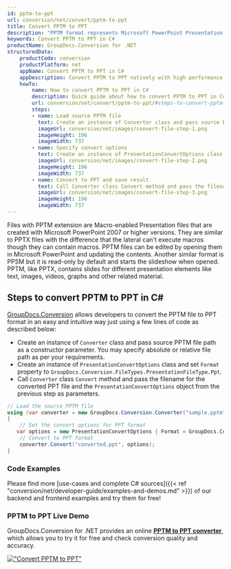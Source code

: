 ```yaml
---
id: pptm-to-ppt
url: conversion/net/convert/pptm-to-ppt
title: Convert PPTM to PPT
description: "PPTM format represents Microsoft PowerPoint Presentation with .pptm extension. Learn how to convert PPTM to PPT file programmatically in C# language using GroupDocs.Conversion for .NET library."
keywords: Convert PPTM to PPT in C#
productName: GroupDocs.Conversion for .NET
structuredData:
    productCode: conversion
    productPlatform: net
    appName: Convert PPTM to PPT in C#
    appDescription: Convert PPTM to PPT natively with high performance using C# language and server side GroupDocs.Conversion for .NET APIs, without the use of any software like Microsoft or Open Office.
    howTo:
        name: How to convert PPTM to PPT in C# 
        description: Quick guide about how to convert PPTM to PPT in C# with high performance and accuracy.
        url: conversion/net/convert/pptm-to-ppt/#steps-to-convert-pptm-to-ppt-in-c
        steps:
        - name: Load source PPTM file 
          text: Create an instance of Converter class and pass source PPTM file path as a constructor parameter. You may specify absolute or relative file path as per your requirements. 
          imageUrl: conversion/net/images/convert-file-step-1.png
          imageHeight: 196
          imageWidth: 737
        - name: Specify convert options 
          text: Create an instance of PresentationConvertOptions class.
          imageUrl: conversion/net/images/convert-file-step-2.png
          imageHeight: 196
          imageWidth: 737
        - name: Convert to PPT and save result 
          text: Call Converter class Convert method and pass the filename for the converted HTML file and the PresentationConvertOptions object from the previous step as parameters.
          imageUrl: conversion/net/images/convert-file-step-3.png
          imageHeight: 196
          imageWidth: 737
---
```


Files with PPTM extension are Macro-enabled Presentation files that are created with Microsoft PowerPoint 2007 or higher versions. They are similar to PPTX files with the difference that the lateral can't execute macros though they can contain macros. PPTM files can be edited by opening them in Microsoft PowerPoint and updating the contents. Another similar format is PPSM but it is read-only by default and starts the slideshow when opened. PPTM, like PPTX, contains slides for different presentation elements like text, images, videos, graphs and other related material.

## Steps to convert PPTM to PPT in C#

[GroupDocs.Conversion](https://products.groupdocs.com/conversion/net) allows developers to convert the PPTM file to PPT format in an easy and intuitive way just using a few lines of code as described below:

* Create an instance of `Converter` class and pass source PPTM file path as a constructor parameter. You may specify absolute or relative file path as per your requirements. 
* Create an instance of `PresentationConvertOptions` class and set `Format` property to `GroupDocs.Conversion.FileTypes.PresentationFileType.Ppt`.
* Call `Converter` class `Convert` method and pass the filename for the converted PPT file and the `PresentationConvertOptions` object from the previous step as parameters.

```csharp
// Load the source PPTM file
using (var converter = new GroupDocs.Conversion.Converter("sample.pptm"))
{
    // Set the convert options for PPT format
   var options = new PresentationConvertOptions { Format = GroupDocs.Conversion.FileTypes.PresentationFileType.Ppt };
    // Convert to PPT format
    converter.Convert("converted.ppt", options);
}
```

### Code Examples

Please find more [use-cases and complete C# sources]({{< ref "conversion/net/developer-guide/examples-and-demos.md" >}}) of our backend and frontend examples and try them for free!

### PPTM to PPT Live Demo

GroupDocs.Conversion for .NET provides an online [**PPTM to PPT converter**](https://products.groupdocs.app/conversion/pptm-to-ppt), which allows you to try it for free and check conversion quality and accuracy.

[!["Convert PPTM to PPT"](conversion/net/images/convert-to-ppt/convert-pptm-to-ppt.png)](https://products.groupdocs.app/conversion/pptm-to-ppt)
